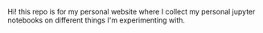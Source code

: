 Hi! this repo is for my personal website where I collect my personal jupyter notebooks on different things I'm experimenting with.
